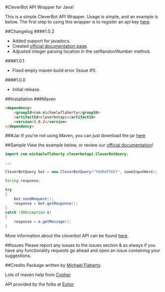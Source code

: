 #CleverBot API Wrapper for Java!

This is a simple CleverBot API Wrapper. Usage is simple, and an example is below. The first step to using this wrapper is to register an api key [here](http://www.cleverbot.com/api).

##Changelog
####1.0.2
- Added support for javadocs.
- Created [official documentation page](http://www.cleverbotapi.michaelwflaherty.com/).
- Adjusted integer parsing location in the setRandomNumber method.

####1.0.1
- Fixed empty maven build error (Issue #1).

####1.0.0
- Initial release.


##Installation
###Maven
```html
<dependency>
    <groupId>com.michaelwflaherty</groupId>
    <artifactId>cleverbotapi</artifactId>
    <version>1.0.2</version>
</dependency>
```
###Jar
If you're not using Maven, you can just download the jar [here](http://repo1.maven.org/maven2/com/michaelwflaherty/cleverbotapi/1.0.2/cleverbotapi-1.0.2.jar)


##Sample
View the example below, or review our [official documentation](http://cleverbotapi.michaelwflaherty.com)!
```java
import com.michaelwflaherty.cleverbotapi.CleverBotQuery;

...

CleverBotQuery bot = new CleverBotQuery("YOURAPIKEY", someInputHere);

String response;

try
{
    bot.sendRequest();
    response = bot.getResponse();
}
catch (IOException e)
{
    response = e.getMessage();
}
```

More information about the cleverbot API can be found [here](http://cleverbot.com/api). 

##Issues
Please report any issues to the issues section & as always if you have any functionality requests go ahead and open an issue containing your suggestions.

##Credits
Package written by [Michael Flaherty](http://michaelwflaherty.com/)

Lots of maven help from [Cypher](https://github.com/scriptkittie)

API provided by the folks at [Exitor](https://www.existor.com/)

